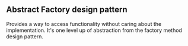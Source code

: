 ## Abstract Factory design pattern

Provides a way to access functionality without caring about the implementation. It's one level up of abstraction from the factory method design pattern. 